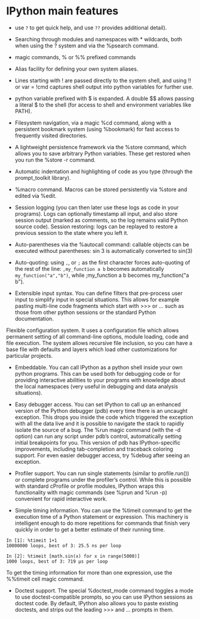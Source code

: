 # IPython main features

<!--
ID: 2b059a18-4886-486e-b3f9-1874bbd8f0d4
Status: publish
Date: 2017-08-13T03:31:00
Modified: 2020-05-16T11:48:41
wp_id: 686
-->

* use `?` to get quick help, and use `??` provides additional detail).

* Searching through modules and namespaces with * wildcards, both when using the ? system and via the %psearch command.

* magic commands, % or %% prefixed commands

* Alias facility for defining your own system aliases.

* Lines starting with ! are passed directly to the system shell, and using !! or var = !cmd captures shell output into python variables for further use.

* python variable prefixed with $ is expanded. A double $$ allows passing a literal $ to the shell (for access to shell and environment variables like PATH).

* Filesystem navigation, via a magic %cd command, along with a persistent bookmark system (using %bookmark) for fast access to frequently visited directories.

* A lightweight persistence framework via the %store command, which allows you to save arbitrary Python variables. These get restored when you run the %store -r command.

* Automatic indentation and highlighting of code as you type (through the prompt_toolkit library).

* %macro command. Macros can be stored persistently via %store and edited via %edit.
* Session logging (you can then later use these logs as code in your programs). Logs can optionally timestamp all input, and also store session output (marked as comments, so the log remains valid Python source code).
Session restoring: logs can be replayed to restore a previous session to the state where you left it.

* Auto-parentheses via the %autocall command: callable objects can be executed without parentheses: sin 3 is automatically converted to sin(3)
* Auto-quoting: using `,`, or `;` as the first character forces auto-quoting of the rest of the line: `,my_function a b` becomes automatically `my_function("a","b")`, while ;my_function a b becomes my_function("a b").

* Extensible input syntax. You can define filters that pre-process user input to simplify input in special situations. This allows for example pasting multi-line code fragments which start with >>> or ... such as those from other python sessions or the standard Python documentation.

Flexible configuration system. It uses a configuration file which allows permanent setting of all command-line options, module loading, code and file execution. The system allows recursive file inclusion, so you can have a base file with defaults and layers which load other customizations for particular projects.

* Embeddable. You can call IPython as a python shell inside your own python programs. This can be used both for debugging code or for providing interactive abilities to your programs with knowledge about the local namespaces (very useful in debugging and data analysis situations).

* Easy debugger access. You can set IPython to call up an enhanced version of the Python debugger (pdb) every time there is an uncaught exception. This drops you inside the code which triggered the exception with all the data live and it is possible to navigate the stack to rapidly isolate the source of a bug. The %run magic command (with the -d option) can run any script under pdb’s control, automatically setting initial breakpoints for you. This version of pdb has IPython-specific improvements, including tab-completion and traceback coloring support. For even easier debugger access, try %debug after seeing an exception.

* Profiler support. You can run single statements (similar to profile.run()) or complete programs under the profiler’s control. While this is possible with standard cProfile or profile modules, IPython wraps this functionality with magic commands (see %prun and %run -p) convenient for rapid interactive work.

* Simple timing information. You can use the %timeit command to get the execution time of a Python statement or expression. This machinery is intelligent enough to do more repetitions for commands that finish very quickly in order to get a better estimate of their running time.
```
In [1]: %timeit 1+1
10000000 loops, best of 3: 25.5 ns per loop

In [2]: %timeit [math.sin(x) for x in range(5000)]
1000 loops, best of 3: 719 µs per loop
```
To get the timing information for more than one expression, use the %%timeit cell magic command.

* Doctest support. The special %doctest_mode command toggles a mode to use doctest-compatible prompts, so you can use IPython sessions as doctest code. By default, IPython also allows you to paste existing doctests, and strips out the leading >>> and ... prompts in them.